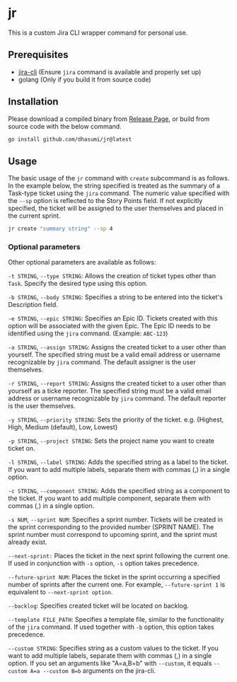 # jr

This is a custom Jira CLI wrapper command for personal use.

## Prerequisites

- [jira-cli](https://github.com/ankitpokhrel/jira-cli) (Ensure `jira` command is available and properly set up)
- golang (Only if you build it from source code)

## Installation

Please download a compiled binary from [Release Page](https://github.com/dhasumi/jr/releases), or build from source code with the below command.

```bash
go install github.com/dhasumi/jr@latest
```

## Usage

The basic usage of the `jr` command with `create` subcommand is as follows. In the example below, the string specified is treated as the summary of a Task-type ticket using the `jira` command. The numeric value specified with the `--sp` option is reflected to the Story Points field. If not explicitly specified, the ticket will be assigned to the user themselves and placed in the current sprint.

```bash
jr create "summary string" --sp 4
```

### Optional parameters

Other optional parameters are available as follows:

`-t STRING`, `--type STRING`:
Allows the creation of ticket types other than `Task`. Specify the desired type using this option.

`-b STRING`, `--body STRING`:
Specifies a string to be entered into the ticket's Description field.

`-e STRING`, `--epic STRING`:
Specifies an Epic ID. Tickets created with this option will be associated with the given Epic. The Epic ID needs to be identified using the `jira` command. (Example: `ABC-123`)

`-a STRING`, `--assign STRING`:
Assigns the created ticket to a user other than yourself. The specified string must be a valid email address or username recognizable by `jira` command. The default assigner is the user themselves.

`-r STRING`, `--report STRING`:
Assigns the created ticket to a user other than yourself as a ticke reporter. The specified string must be a valid email address or username recognizable by `jira` command. The default reporter is the user themselves.

`-y STRING`, `--priority STRING`:
Sets the priority of the ticket. e.g. {Highest, High, Medium (default), Low, Lowest}

`-p STRING`, `--project STRING`:
Sets the project name you want to create ticket on.

`-l STRING`, `--label STRING`:
Adds the specified string as a label to the ticket. If you want to add multiple labels, separate them with commas (,) in a single option.

`-c STRING`, `--component STRING`:
Adds the specified string as a component to the ticket. If you want to add multiple component, separate them with commas (,) in a single option.

`-s NUM`, `--sprint NUM`:
Specifies a sprint number. Tickets will be created in the sprint corresponding to the provided number (SPRINT NAME). The sprint number must correspond to upcoming sprint, and the sprint must already exist.

`--next-sprint:`
Places the ticket in the next sprint following the current one. If used in conjunction with `-s` option, `-s` option takes precedence.

`--future-sprint NUM`:
Places the ticket in the sprint occurring a specified number of sprints after the current one. For example, `--future-sprint 1` is equivalent to `--next-sprint option`.

`--backlog`:
Specifies created ticket will be located on backlog.

`--template FILE_PATH`:
Specifies a template file, similar to the functionality of the `jira` command. If used together with `-b` option, this option takes precedence.

`--custom STRING`:
Specifies string as a custom values to the ticket. If you want to add multiple labels, separate them with commas (,) in a single option. If you set an arguments like "A=a,B=b" with `--custom`, it equals `--custom A=a --custom B=b` arguments on the jira-cli.
